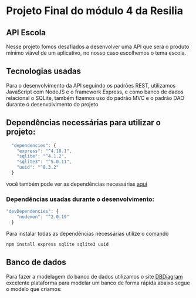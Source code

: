 # Projeto Final do módulo 4 da Resilia

## API Escola
Nesse projeto fomos desafiados a desenvolver uma API que será o produto mínimo viável de um aplicativo, no nosso caso escolhemos o tema escola. 

## Tecnologias usadas
Para o desenvolvimento da API seguindo os padrões REST, utilizamos JavaScript com NodeJS e o framework Express, e como banco de dados relacional o SQLite, também fizemos
uso do padrão MVC e o padrão DAO durante o desenvolvimento do projeto

## Dependências necessárias para utilizar o projeto:
````js
  "dependencies": {
    "express": "^4.18.1",
    "sqlite": "^4.1.2",
    "sqlite3": "^5.0.11",
    "uuid": "^8.3.2"
  }
````
você também pode ver as dependências necessárias <a href = 'https://github.com/xand3/Projeto-Final-4-Resilia/blob/main/package.json'>aqui</a>
### Dependências usadas durante o desenvolvimento:
````js
"devDependencies": {
    "nodemon": "^2.0.19"
  }
````
Para instalar todas as dependências necessárias utilize o comando 
```
npm install express sqlite sqlite3 uuid
```

## Banco de dados
Para fazer a modelagem do banco de dados utilizamos o site <a href = 'https://dbdiagram.io/home'>DBDiagram</a> excelente plataforma para modelar um banco de forma rápida
abaixo segue o modelo que criamos:

